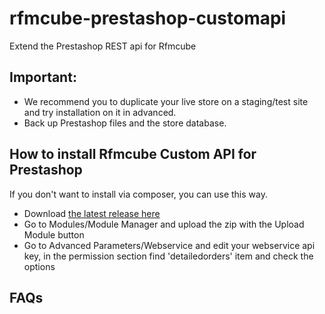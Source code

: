 # rfmcube-prestashop-customapi
Extend the Prestashop REST api for Rfmcube

## Important:
- We recommend you to duplicate your live store on a staging/test site and try installation on it in advanced.
- Back up Prestashop files and the store database.

## How to install Rfmcube Custom API for Prestashop

If you don't want to install via composer, you can use this way.

- Download [the latest release here](https://github.com/rfmcube/rfmcube-prestashop-customapi/releases/download/v1.1/rfmcubeapi.zip)
- Go to Modules/Module Manager and upload the zip with the Upload Module button
- Go to Advanced Parameters/Webservice and edit your webservice api key, in the permission section find 'detailedorders' item and check the options

## FAQs
